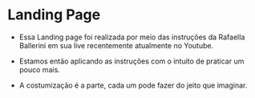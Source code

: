# Landing Page
* Essa Landing page foi realizada por meio das instruções da Rafaella Ballerini em sua live recentemente atualmente no Youtube.
 
* Estamos então aplicando as instruções com o intuito de praticar um pouco mais.
 
* A costumização é a parte, cada um pode fazer do jeito que imaginar.
